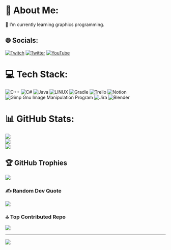 # 💫 About Me:
🔭 I’m currently learning graphics programming.<br>


## 🌐 Socials:
[![Twitch](https://img.shields.io/badge/Twitch-%239146FF.svg?logo=Twitch&logoColor=white)](https://twitch.tv/pixfri4) [![Twitter](https://img.shields.io/badge/Twitter-%231DA1F2.svg?logo=Twitter&logoColor=white)](https://twitter.com/pixfri4) [![YouTube](https://img.shields.io/badge/YouTube-%23FF0000.svg?logo=YouTube&logoColor=white)](https://youtube.com/@pixfri) 

# 💻 Tech Stack:
![C++](https://img.shields.io/badge/c++-%2300599C.svg?style=for-the-badge&logo=c%2B%2B&logoColor=white) ![C#](https://img.shields.io/badge/c%23-%23239120.svg?style=for-the-badge&logo=c-sharp&logoColor=white) ![Java](https://img.shields.io/badge/java-%23ED8B00.svg?style=for-the-badge&logo=java&logoColor=white) ![LINUX](https://img.shields.io/badge/Linux-FCC624?style=for-the-badge&logo=linux&logoColor=black) ![Gradle](https://img.shields.io/badge/Gradle-02303A.svg?style=for-the-badge&logo=Gradle&logoColor=white) ![Trello](https://img.shields.io/badge/Trello-%23026AA7.svg?style=for-the-badge&logo=Trello&logoColor=white) ![Notion](https://img.shields.io/badge/Notion-%23000000.svg?style=for-the-badge&logo=notion&logoColor=white) ![Gimp Gnu Image Manipulation Program](https://img.shields.io/badge/Gimp-657D8B?style=for-the-badge&logo=gimp&logoColor=FFFFFF) ![Jira](https://img.shields.io/badge/jira-%230A0FFF.svg?style=for-the-badge&logo=jira&logoColor=white) ![Blender](https://img.shields.io/badge/blender-%23F5792A.svg?style=for-the-badge&logo=blender&logoColor=white)
# 📊 GitHub Stats:
![](https://github-readme-stats.vercel.app/api?username=Pixfri&theme=gruvbox&hide_border=false&include_all_commits=false&count_private=true)<br/>
![](https://github-readme-streak-stats.herokuapp.com/?user=Pixfri&theme=gruvbox&hide_border=false)<br/>
![](https://github-readme-stats.vercel.app/api/top-langs/?username=Pixfri&theme=gruvbox&hide_border=false&include_all_commits=false&count_private=true&layout=compact)

## 🏆 GitHub Trophies
![](https://github-profile-trophy.vercel.app/?username=Pixfri&theme=gruvbox&no-frame=false&no-bg=false&margin-w=4)

### ✍️ Random Dev Quote
![](https://quotes-github-readme.vercel.app/api?type=horizontal&theme=gruvbox)

### 🔝 Top Contributed Repo
![](https://github-contributor-stats.vercel.app/api?username=Pixfri&limit=5&theme=gruvbox&combine_all_yearly_contributions=true)

---
[![](https://visitcount.itsvg.in/api?id=Pixfri&icon=0&color=2)](https://visitcount.itsvg.in)

<!-- Proudly created with GPRM ( https://gprm.itsvg.in ) -->
